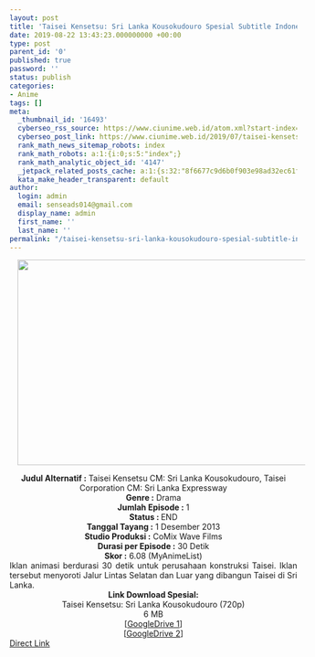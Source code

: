 ```yaml
---
layout: post
title: 'Taisei Kensetsu: Sri Lanka Kousokudouro Spesial Subtitle Indonesia'
date: 2019-08-22 13:43:23.000000000 +00:00
type: post
parent_id: '0'
published: true
password: ''
status: publish
categories:
- Anime
tags: []
meta:
  _thumbnail_id: '16493'
  cyberseo_rss_source: https://www.ciunime.web.id/atom.xml?start-index=3751&max-results=150
  cyberseo_post_link: https://www.ciunime.web.id/2019/07/taisei-kensetsu-sri-lanka-kousokudouro.html
  rank_math_news_sitemap_robots: index
  rank_math_robots: a:1:{i:0;s:5:"index";}
  rank_math_analytic_object_id: '4147'
  _jetpack_related_posts_cache: a:1:{s:32:"8f6677c9d6b0f903e98ad32ec61f8deb";a:2:{s:7:"expires";i:1642993615;s:7:"payload";a:0:{}}}
  kata_make_header_transparent: default
author:
  login: admin
  email: senseads014@gmail.com
  display_name: admin
  first_name: ''
  last_name: ''
permalink: "/taisei-kensetsu-sri-lanka-kousokudouro-spesial-subtitle-indonesia/"
---
```

<div class="separator" style="clear: both; text-align: center;"><a href="https://1.bp.blogspot.com/-m5gNhn0VbWk/XTQxmPMt-TI/AAAAAAAAcOM/dS0slpmse1Iy8eyqX0W8M28NL8PDZ3GXwCLcBGAs/s1600/Taisei%2BKensetsu%2B-%2BSri%2BLanka%2BKousokudouro.jpg" imageanchor="1" style="margin-left: 1em; margin-right: 1em;"><img border="0" data-original-height="720" data-original-width="1280" height="360" src="{{ site.baseurl }}/assets/2019/08/Taisei%2BKensetsu%2B-%2BSri%2BLanka%2BKousokudouro.jpg" width="640" /></a></div>
<p>
<div style="text-align: center;"><b>Judul</b><b><b> Alternatif</b> :</b> Taisei Kensetsu CM: Sri Lanka Kousokudouro, Taisei Corporation CM: Sri Lanka Expressway</div>
<div style="text-align: center;"><b><b>Genre :</b></b> Drama</div>
<div style="text-align: center;"><b>Jumlah Episode :</b> 1<br /><b>Status :&nbsp;</b>END<br /><b>Tanggal Tayang :</b> 1 Desember 2013<br /><b>Studio Produksi :</b> CoMix Wave Films<br /><b>Durasi per Episode :</b> 30 Detik</div>
<div style="text-align: center;"><b>Skor :</b> 6.08 (MyAnimeList)</div>
<div style="text-align: center;"></div>
<div style="text-align: justify;">Iklan animasi berdurasi 30 detik untuk perusahaan konstruksi Taisei. Iklan tersebut menyoroti Jalur Lintas Selatan dan Luar yang dibangun Taisei di Sri Lanka.</div>
<div style="text-align: justify;"></div>
<div style="text-align: justify;"></div>
<div style="text-align: center;"><b>Link Download Spesial:</b></div>
<div style="text-align: center;">Taisei Kensetsu: Sri Lanka Kousokudouro (720p)</div>
<div style="text-align: center;">6 MB<br />[<a href="https://drive.google.com/file/d/1Kz-zxCtmh9InD7ELmteBAZoVeew0NwUC/view" target="_blank" rel="noopener">GoogleDrive 1</a>]<br />[<a href="https://drive.google.com/file/d/1EJmEzfoTKlR5kROkO4laCDcyrpVxDc1q/view" target="_blank" rel="noopener">GoogleDrive 2</a>]</div>
<link rel="stylesheet" href="https://cdnjs.cloudflare.com/ajax/libs/font-awesome/4.7.0/css/font-awesome.min.css" />
<div class="divbtn"> <a href="https://handymansurrender.com/fihup8buzv?key=94550f7ce39444073321dde3b8782f97" class="btn"><i class="fa fa-download"></i> Direct Link</a> </div>

